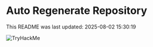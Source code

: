 # Auto Regenerate Repository

This README was last updated: 2025-08-02 15:30:19

 ![TryHackMe](https://tryhackme.com/badge/533634)